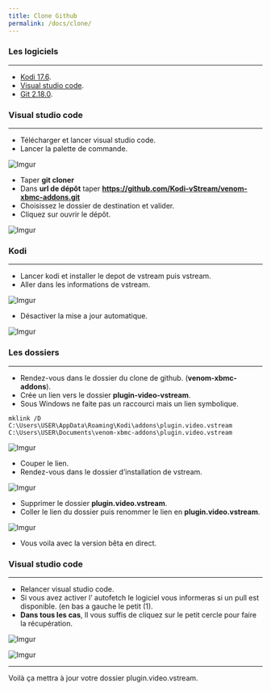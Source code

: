 ```yaml
---
title: Clone Github
permalink: /docs/clone/
---
```


### Les logiciels
---

- [Kodi 17.6](https://kodi.tv/download).
- [Visual studio code](https://code.visualstudio.com/).
- [Git 2.18.0](https://git-scm.com/).

### Visual studio code
---
- Télécharger et lancer visual studio code.
- Lancer la palette de commande.

![Imgur](https://i.imgur.com/DUUgck0.png)

- Taper **git cloner** 
- Dans **url de dépôt** taper **https://github.com/Kodi-vStream/venom-xbmc-addons.git**
- Choisissez le dossier de destination et valider.
- Cliquez sur ouvrir le dépôt.

![Imgur](https://i.imgur.com/lg7nKKa.png)


### Kodi
---

- Lancer kodi et installer le depot de vstream puis vstream.
- Aller dans les informations de vstream.

![Imgur](https://i.imgur.com/Twrod4y.png)

- Désactiver la mise a jour automatique.

![Imgur](https://i.imgur.com/ivSSPQ3.jpg)


### Les dossiers
---

- Rendez-vous dans le dossier du clone de github. (**venom-xbmc-addons**).
- Crée un lien vers le dossier **plugin-video-vstream**.
- Sous Windows ne faite pas un raccourci mais un lien symbolique.
 
 ```mklink /D C:\Users\USER\AppData\Roaming\Kodi\addons\plugin.video.vstream C:\Users\USER\Documents\venom-xbmc-addons\plugin.video.vstream```

![Imgur](https://i.imgur.com/dprD0Zm.png)

- Couper le lien.
- Rendez-vous dans le dossier d’installation de vstream.

![Imgur](https://i.imgur.com/zy45Gw9.png)

- Supprimer le dossier **plugin.video.vstream**.
- Coller le lien du dossier puis renommer le lien en **plugin.video.vstream**.

![Imgur](https://i.imgur.com/XgBHMDn.png)

- Vous voila avec la version bêta en direct.


### Visual studio code
---

- Relancer visual studio code.
- Si vous avez activer l’ autofetch le logiciel vous informeras si un pull est disponible. (en bas a gauche le petit (1).
- **Dans tous les cas**, Il vous suffis de cliquez sur le petit cercle pour faire la récupération.

![Imgur](https://i.imgur.com/Q6vI4Wd.png)

![Imgur](https://i.imgur.com/uLopahe.png)

---

Voilà ça mettra à jour votre dossier plugin.video.vstream.
